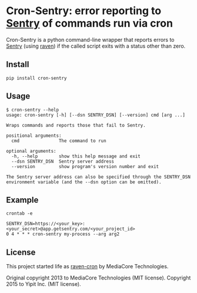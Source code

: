 Cron-Sentry: error reporting to [Sentry](https://getsentry.com/) of commands run via cron
================================================

Cron-Sentry is a python command-line wrapper that reports errors to [Sentry](http://getsentry.com) (using [raven](https://github.com/getsentry/raven-python)) if the called script exits with a status other than zero.

Install
-------

`pip install cron-sentry`

Usage
-----

```
$ cron-sentry --help
usage: cron-sentry [-h] [--dsn SENTRY_DSN] [--version] cmd [arg ...]

Wraps commands and reports those that fail to Sentry.

positional arguments:
  cmd               The command to run

optional arguments:
  -h, --help        show this help message and exit
  --dsn SENTRY_DSN  Sentry server address
  --version         show program's version number and exit

The Sentry server address can also be specified through the SENTRY_DSN
environment variable (and the --dsn option can be omitted).
```

Example
-------

`crontab -e`
```
SENTRY_DSN=https://<your_key>:<your_secret>@app.getsentry.com/<your_project_id>
0 4 * * * cron-sentry my-process --arg arg2
```


License
-------

This project started life as [raven-cron](https://github.com/mediacore/raven-cron) by MediaCore Technologies.

Original copyright 2013 to MediaCore Technologies (MIT license).
Copyright 2015 to Yipit Inc. (MIT license).
